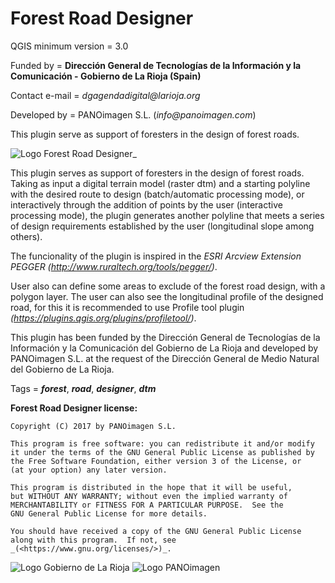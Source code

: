 # Forest Road Designer

QGIS minimum version = 3.0

Funded by = __Dirección General de Tecnologías de la Información y la Comunicación - Gobierno de La Rioja (Spain)__

Contact e-mail = _dgagendadigital@larioja.org_

Developed by = PANOimagen S.L. (_info@panoimagen.com_)

This plugin serve as support of foresters in the design of forest roads.

![Logo Forest Road Designer_](https://github.com/GobiernoLaRioja/forestroaddesigner/blob/master/icons/icon.png?raw=true "Logo Forest Road Designer")

This plugin serves as support of foresters in the design of forest roads. Taking as input a digital terrain model (raster dtm) and a starting polyline with the desired route to design (batch/automatic processing mode), or interactively through the addition of points by the user (interactive processing mode), the plugin generates another polyline that meets a series of design requirements established by the user (longitudinal slope among others). 

The funcionality of the plugin is inspired in the _ESRI Arcview Extension PEGGER_ _(<http://www.ruraltech.org/tools/pegger/>)_. 

User also can define some areas to exclude of the forest road design, with a polygon layer. The user can also see the longitudinal profile of the designed road, for this it is recommended to use Profile tool plugin _(<https://plugins.qgis.org/plugins/profiletool/>)_. 

This plugin has been funded by the Dirección General de Tecnologías de la Información y la Comunicación del Gobierno de La Rioja and developed by PANOimagen S.L. at the request of the Dirección General de Medio Natural del Gobierno de La Rioja. 

Tags = ___forest___, ___road___, ___designer___, ___dtm___

__Forest Road Designer license:__

    Copyright (C) 2017 by PANOimagen S.L.

    This program is free software: you can redistribute it and/or modify
    it under the terms of the GNU General Public License as published by
    the Free Software Foundation, either version 3 of the License, or
    (at your option) any later version.

    This program is distributed in the hope that it will be useful,
    but WITHOUT ANY WARRANTY; without even the implied warranty of
    MERCHANTABILITY or FITNESS FOR A PARTICULAR PURPOSE.  See the
    GNU General Public License for more details.

    You should have received a copy of the GNU General Public License
    along with this program.  If not, see _(<https://www.gnu.org/licenses/>)_.

![Logo Gobierno de La Rioja](https://github.com/GobiernoLaRioja/forestroaddesigner/blob/master/icons/logoLaRioja.png?raw=true "Logo Gobierno de La Rioja")
![Logo _PANOimagen_](https://github.com/GobiernoLaRioja/forestroaddesigner/blob/master/icons/PANOiFullHD.png?raw=true "Logo PANOimagen")

